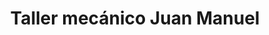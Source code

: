 ---
title: "Taller mecánico Juan Manuel"
url: /jose-de-san-martin/taller-mecanico-juan-manuel/
shop: Autowerkstatt
---